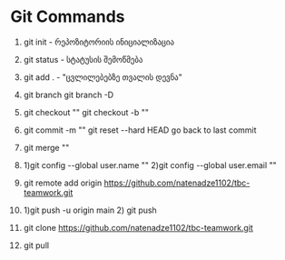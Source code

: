 # Git Commands

1) git init - რეპოზიტორიის ინიციალიზაცია
2) git status - სტატუსის შემოწმება
3) git add . - "ცვლილებებზე თვალის დევნა"
4)    git branch
      git branch -D
5)    git checkout ""
      git checkout -b ""
6)    git commit -m ""
      git reset --hard HEAD   go back to last commit
7) git merge ""

8) 1)git config --global user.name ""
   2)git config --global user.email ""
9) git remote add origin https://github.com/natenadze1102/tbc-teamwork.git
10) 1)git push -u origin main
    2) git push

11) git clone https://github.com/natenadze1102/tbc-teamwork.git

12) git pull


